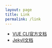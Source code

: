 ```yaml
---
layout: page
title: Link
permalink: /link
---
```


- [VUE CLI官方文档](https://cli.vuejs.org/zh/guide/)
- [Jekyll文档](http://jekyllcn.com/docs/home/)
